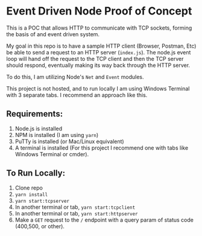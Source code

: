 # Event Driven Node Proof of Concept

This is a POC that allows HTTP to communicate with TCP sockets, forming the basis of and event driven system.

My goal in this repo is to have a sample HTTP client (Browser, Postman, Etc) be able to send a request to an HTTP server (`index.js`). The node.js event loop will hand off the request to the TCP client and then the TCP server should respond, eventually making its way back through the HTTP server.

To do this, I am utilizing Node's `Net` and `Event` modules.

This project is not hosted, and to run locally I am using Windows Terminal with 3 separate tabs. I recommend an approach like this.

## Requirements:

1. Node.js is installed
2. NPM is installed (I am using `yarn`)
3. PuTTy is installed (or Mac/Linux equivalent)
4. A terminal is installed (For this project I recommend one with tabs like Windows Terminal or cmder).

## To Run Locally:

1. Clone repo
2. `yarn install`
3. `yarn start:tcpserver`
4. In another terminal or tab, `yarn start:tcpclient`
5. In another terminal or tab, `yarn start:httpserver`
6. Make a `GET` request to the `/` endpoint with a query param of status code (400,500, or other).

